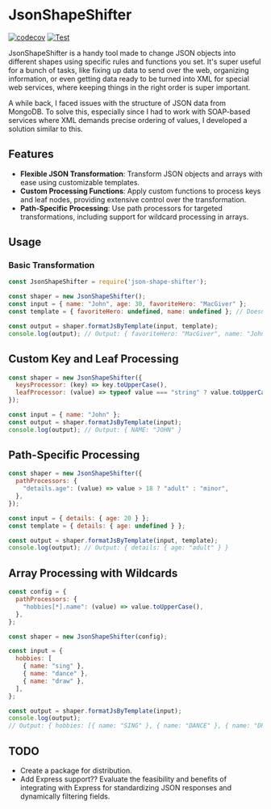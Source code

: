 
# JsonShapeShifter

[![codecov](https://codecov.io/gh/orsiemilio/JsonShapeShifter/graph/badge.svg?token=SMTK5VI1E2)](https://codecov.io/gh/orsiemilio/JsonShapeShifter)
[![Test](https://github.com/orsiemilio/JsonShapeShifter/actions/workflows/test.yml/badge.svg)](https://github.com/orsiemilio/JsonShapeShifter/actions/workflows/test.yml)

JsonShapeShifter is a handy tool made to change JSON objects into different shapes using specific rules and functions you set. It's super useful for a bunch of tasks, like fixing up data to send over the web, organizing information, or even getting data ready to be turned into XML for special web services, where keeping things in the right order is super important.

A while back, I faced issues with the structure of JSON data from MongoDB. To solve this, especially since I had to work with SOAP-based services where XML demands precise ordering of values, I developed a solution similar to this.

## Features

- **Flexible JSON Transformation**: Transform JSON objects and arrays with ease using customizable templates.
- **Custom Processing Functions**: Apply custom functions to process keys and leaf nodes, providing extensive control over the transformation.
- **Path-Specific Processing**: Use path processors for targeted transformations, including support for wildcard processing in arrays.

## Usage

### Basic Transformation

```javascript
const JsonShapeShifter = require('json-shape-shifter');

const shaper = new JsonShapeShifter();
const input = { name: "John", age: 30, favoriteHero: "MacGiver" };
const template = { favoriteHero: undefined, name: undefined }; // Doesn't includes 'age' and 'favoriteHero' goes first

const output = shaper.formatJsByTemplate(input, template);
console.log(output); // Output: { favoriteHero: "MacGiver", name: "John" }
```

## Custom Key and Leaf Processing
```javascript
const shaper = new JsonShapeShifter({
  keysProcessor: (key) => key.toUpperCase(),
  leafProcessor: (value) => typeof value === "string" ? value.toUpperCase() : value,
});

const input = { name: "John" };
const output = shaper.formatJsByTemplate(input);
console.log(output); // Output: { NAME: "JOHN" }
```

## Path-Specific Processing
```javascript
const shaper = new JsonShapeShifter({
  pathProcessors: {
    "details.age": (value) => value > 18 ? "adult" : "minor",
  },
});

const input = { details: { age: 20 } };
const template = { details: { age: undefined } };

const output = shaper.formatJsByTemplate(input, template);
console.log(output); // Output: { details: { age: "adult" } }
```

## Array Processing with Wildcards
```javascript
const config = {
  pathProcessors: {
    "hobbies[*].name": (value) => value.toUpperCase(),
  },
};

const shaper = new JsonShapeShifter(config);

const input = {
  hobbies: [
    { name: "sing" },
    { name: "dance" },
    { name: "draw" },
  ],
};

const output = shaper.formatJsByTemplate(input);
console.log(output);
// Output: { hobbies: [{ name: "SING" }, { name: "DANCE" }, { name: "DRAW" }] }
```

## TODO
- Create a package for distribution.
- Add Express support?? Evaluate the feasibility and benefits of integrating with Express for standardizing JSON responses and dynamically filtering fields.
